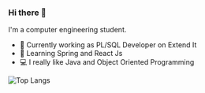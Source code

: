 ### Hi there 👋

I'm a computer engineering student.

- 💼 Currently working as PL/SQL Developer on Extend It
- 🌱 Learning Spring and React Js
- 💻 I really like Java and Object Oriented Programming

![Top Langs](https://github-readme-stats.vercel.app/api/top-langs/?username=ManuMarcos&hide_progress=true)

